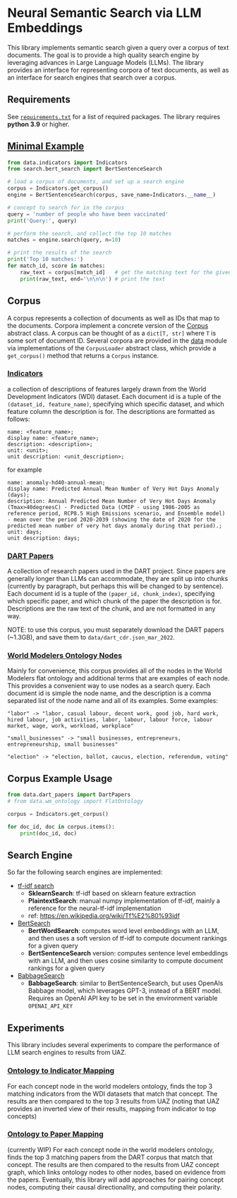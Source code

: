 # Neural Semantic Search via LLM Embeddings

This library implements semantic search given a query over a corpus of text documents. The goal is to provide a high quality search engine by leveraging advances in Large Language Models (LLMs). The library provides an interface for representing corpora of text documents, as well as an interface for search engines that search over a corpus. 

## Requirements
See [`requirements.txt`](requirements.txt) for a list of required packages. The library requires **python 3.9** or higher.


## [Minimal Example](minimal_example.py)
```python
from data.indicators import Indicators
from search.bert_search import BertSentenceSearch

# load a corpus of documents, and set up a search engine
corpus = Indicators.get_corpus()
engine = BertSentenceSearch(corpus, save_name=Indicators.__name__)

# concept to search for in the corpus
query = 'number of people who have been vaccinated'
print('Query:', query)

# perform the search, and collect the top 10 matches
matches = engine.search(query, n=10)

# print the results of the search
print('Top 10 matches:')
for match_id, score in matches:
    raw_text = corpus[match_id]   # get the matching text for the given id
    print(raw_text, end='\n\n\n') # print the text
```

## Corpus
A corpus represents a collection of documents as well as IDs that map to the documents. Corpora implement a concrete version of the [Corpus](data/corpora.py) abstract class. A corpus can be thought of as a `dict[T, str]` where `T` is some sort of document ID. Several corpora are provided in the [data](data/) module via implementations of the `CorpusLoader` abstract class, which provide a `get_corpus()` method that returns a `Corpus` instance.

### [Indicators](data/indicators.py)
a collection of descriptions of features largely drawn from the World Development Indicators (WDI) dataset. Each document id is a tuple of the `(dataset_id, feature_name)`, specifying which specific dataset, and which feature column the description is for. The descriptions are formatted as follows:
```
name: <feature_name>;
display name: <feature_name>;
description: <description>;
unit: <unit>;
unit description: <unit_description>;
```

for example
```
name: anomaly-hd40-annual-mean;
display name: Predicted Annual Mean Number of Very Hot Days Anomaly (days);
description: Annual Predicted Mean Number of Very Hot Days Anomaly (Tmax>40degreesC) - Predicted Data (CMIP - using 1986-2005 as reference period, RCP8.5 High Emissions scenario, and Ensemble model) - mean over the period 2020-2039 (showing the date of 2020 for the predicted mean number of very hot days anomaly during that period).;
unit: days;
unit description: days;
```

### [DART Papers](data/dart_papers.py)
A collection of research papers used in the DART project. Since papers are generally longer than LLMs can accommodate, they are split up into chunks (currently by paragraph, but perhaps this will be changed to by sentence). Each document id is a tuple of the `(paper_id, chunk_index)`, specifying which specific paper, and which chunk of the paper the description is for. Descriptions are the raw text of the chunk, and are not formatted in any way.

NOTE: to use this corpus, you must separately download the DART papers (~1.3GB), and save them to `data/dart_cdr.json_mar_2022`.

### [World Modelers Ontology Nodes](data/wm_ontology.py)
Mainly for convenience, this corpus provides all of the nodes in the World Modelers flat ontology and additional terms that are examples of each node. This provides a convenient way to use nodes as a search query. Each document id is simple the node name, and the description is a comma separated list of the node name and all of its examples. Some examples:
```
"labor" -> "labor, casual labour, decent work, good job, hard work, hired labour, job activities, labor, labour, labour force, labour market, wage, work, workload, workplace"

"small_businesses" -> "small businesses, entrepreneurs, entrepreneurship, small businesses"

"election" -> "election, ballot, caucus, election, referendum, voting"
```


## Corpus Example Usage
```python
from data.dart_papers import DartPapers
# from data.wm_ontology import FlatOntology

corpus = Indicators.get_corpus()

for doc_id, doc in corpus.items():
    print(doc_id, doc)
```

## Search Engine
So far the following search engines are implemented:
- [tf-idf search](search/tf_idf_search.py) 
  - **SklearnSearch**: tf-idf based on sklearn feature extraction
  - **PlaintextSearch**: manual numpy implementation of tf-idf, mainly a reference for the neural-tf-idf implementation
  - ref: https://en.wikipedia.org/wiki/Tf%E2%80%93idf
- [BertSearch](search/bert_search.py)
  - **BertWordSearch**: computes word level embeddings with an LLM, and then uses a soft version of tf-idf to compute document rankings for a given query
  - **BertSentenceSearch** version: computes sentence level embeddings with an LLM, and then uses cosine similarity to compute document rankings for a given query
- [BabbageSearch](search/babbage_search.py)
  - **BabbageSearch**: similar to BertSentenceSearch, but uses OpenAIs Babbage model, which leverages GPT-3, instead of a BERT model. Requires an OpenAI API key to be set in the environment variable `OPENAI_API_KEY`

## Experiments
This library includes several experiments to compare the performance of LLM search engines to results from UAZ.

### [Ontology to Indicator Mapping](experiments/uaz_indicators_comparison.py)
For each concept node in the world modelers ontology, finds the top 3 matching indicators from the WDI datasets that match that concept. The results are then compared to the top 3 results from UAZ (noting that UAZ provides an inverted view of their results, mapping from indicator to top concepts)

### [Ontology to Paper Mapping](experiments/uaz_documents_comparison.py)
(currently WIP) For each concept node in the world modelers ontology, finds the top 3 matching papers from the DART corpus that match that concept. The results are then compared to the results from UAZ concept graph, which links ontology nodes to other nodes, based on evidence from the papers. Eventually, this library will add approaches for pairing concept nodes, computing their causal directionality, and computing their polarity.